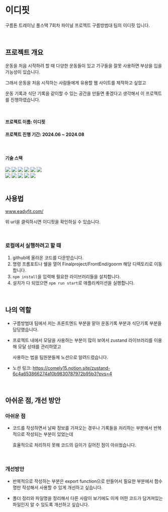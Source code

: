 # 이디핏


구름톤 트레이닝 풀스택 7회차 파이널 프로젝트 구름방범대 팀의 이디핏 입니다.


<br>


## 프로젝트 개요


운동을 처음 시작하려 할 때 다양한 운동들이 있고 기구들을 잘못 사용하면 부상을 입을 가능성이 있습니다.


그래서 운동을 처음 시작하는 사람들에게 유용할 웹 사이트를 제작하고 싶었고


운동 기록과 식단 기록을 같이할 수 있는 공간을 만들면 좋겠다고 생각해서 이 프로젝트를 진행하였습니다.


<br>


<h4>프로젝트 이름: 이디핏</h4>


<h4>프로젝트 진행 기간: 2024.06 ~ 2024.08</h4>

<br>


<h4>기술 스택</h4>


<div> 
  <img src="https://img.shields.io/badge/html5-E34F26?style=for-the-badge&logo=html5&logoColor=white"> 
  <img src="https://img.shields.io/badge/css-1572B6?style=for-the-badge&logo=css3&logoColor=white"> 
  <img src="https://img.shields.io/badge/javascript-F7DF1E?style=for-the-badge&logo=javascript&logoColor=black"> 
  <img src="https://img.shields.io/badge/react-61DAFB?style=for-the-badge&logo=react&logoColor=black">
  <img src="https://img.shields.io/badge/Typescript-3178C6?style=for-the-badge&logo=typescript&logoColor=black">
  <img src="https://img.shields.io/badge/bootstrap-7952B3?style=for-the-badge&logo=bootstrap&logoColor=white">
  <br>

  <img src="https://img.shields.io/badge/mariaDB-003545?style=for-the-badge&logo=mariaDB&logoColor=white"> 
  <img src="https://img.shields.io/badge/spring-6DB33F?style=for-the-badge&logo=spring&logoColor=white"> 
  <img src="https://img.shields.io/badge/amazonaws-232F3E?style=for-the-badge&logo=amazonaws&logoColor=white">

  <img src="https://img.shields.io/badge/github-181717?style=for-the-badge&logo=github&logoColor=white">
  <img src="https://img.shields.io/badge/git-F05032?style=for-the-badge&logo=git&logoColor=white">
  <br>
</div>
<br>


## 사용법


www.eadyfit.com/


위 url을 클릭하시면 이디핏을 확인하실 수 있습니다.


<br>


### 로컬에서 실행하려고 할 때


1. github에 올라온 코드를 다운받습니다.
2. 명령 프롬포트나 쉘을 열어 Finalproject/FrontEnd/goorm 해당 디렉토리로 이동합니다.
3. `npm install`을 입력해 필요한 라이브러리들을 설치합니다.
4. 설치가 다 되었으면 `npm run start`로 애플리케이션을 실행합니다.


<br>


## 나의 역할


- 구름방범대 팀에서 저는 프론트엔드 부분을 맡아 운동기록 부분과 식단기록 부분을 담당했습니다.


- 프로젝트 내에서 모달을 사용하는 부분이 많이 보여서 zustand 라이브러리를 이용해 모달 상태를 관리하였고


  사용하는 법을 팀원분들께 노션으로 알려드렸습니다.


- 노션 링크: https://comely15.notion.site/zustand-6c4a653866274a10b9830787972b95b3?pvs=4


<br>


## 아쉬운 점, 개선 방안


### 아쉬운 점
- 코드를 작성하면서 날짜 정보를 가져오는 경우나 기록들을 처리하는 부분에서 반복적으로 작성되는 부분이 있었는데


  효율적으로 처리하지 못해 코드의 길이가 길어진 점이 아쉬웠습니다.


<br>


### 개선방안


- 반복적으로 작성하는 부분은 export function으로 만들어서 필요한 부분에서 함수명만 작성해서 사용할 수 있게 개선하고 싶습니다.


- 폴더 정리와 파일명을 정리해서 다른 사람이 보기에도 이게 어떤 코드가 담겨져있는 파일인지 알 수 있도록 개선하고 싶습니다.
